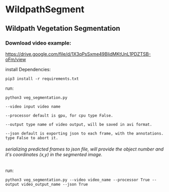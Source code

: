 # WildpathSegment


## Wildpath Vegetation Segmentation

### Download video example:
https://drive.google.com/file/d/1X3qPsSxme49BljdMKtUnL1PDZTSB-oFm/view

install Dependencies:
```
pip3 install -r requirements.txt
```
run:
```
python3 veg_segmentation.py 

--video input video name

--processor default is gpu, for cpu type False.

--output type name of video output, will be saved in avi format.

--json default is exporting json to each frame, with the annotations. type False to abort it.
```
###### serializing predicted frames to json file, will provide the object number and it's coordinates (x,y) in the segmented image.
run:
```
python3 veg_segmentation.py --video video_name --processor True --output video_output_name --json True
```
